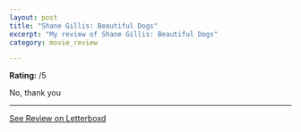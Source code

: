 ```yaml
---
layout: post
title: "Shane Gillis: Beautiful Dogs"
excerpt: "My review of Shane Gillis: Beautiful Dogs"
category: movie_review

---
```


**Rating:** /5

No, thank you

<hr>

[See Review on Letterboxd](https://boxd.it/4OyF7n)
